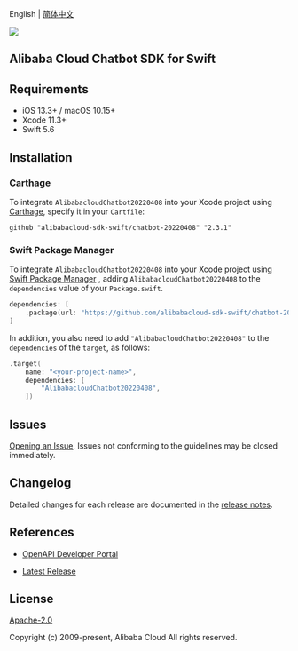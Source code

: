 English | [简体中文](README-CN.md)

![](https://aliyunsdk-pages.alicdn.com/icons/AlibabaCloud.svg)

## Alibaba Cloud Chatbot SDK for Swift

## Requirements

- iOS 13.3+ / macOS 10.15+
- Xcode 11.3+
- Swift 5.6

## Installation

### Carthage

To integrate `AlibabacloudChatbot20220408` into your Xcode project using [Carthage](https://github.com/Carthage/Carthage), specify it in your `Cartfile`:

```ogdl
github "alibabacloud-sdk-swift/chatbot-20220408" "2.3.1"
```

### Swift Package Manager

To integrate `AlibabacloudChatbot20220408` into your Xcode project using [Swift Package Manager](https://swift.org/package-manager/) , adding `AlibabacloudChatbot20220408` to the `dependencies` value of your `Package.swift`.

```swift
dependencies: [
    .package(url: "https://github.com/alibabacloud-sdk-swift/chatbot-20220408.git", from: "2.3.1")
]
```

In addition, you also need to add `"AlibabacloudChatbot20220408"` to the `dependencies` of the `target`, as follows:

```swift
.target(
    name: "<your-project-name>",
    dependencies: [
        "AlibabacloudChatbot20220408",
    ])
```

## Issues

[Opening an Issue](https://github.com/alibabacloud-sdk-swift/chatbot-20220408/issues/new), Issues not conforming to the guidelines may be closed immediately.

## Changelog

Detailed changes for each release are documented in the [release notes](./ChangeLog.txt).

## References

* [OpenAPI Developer Portal](https://next.api.alibabacloud.com/home)
- [Latest Release](https://github.com/alibabacloud-sdk-swift/chatbot-20220408)

## License

[Apache-2.0](http://www.apache.org/licenses/LICENSE-2.0)

Copyright (c) 2009-present, Alibaba Cloud All rights reserved.
